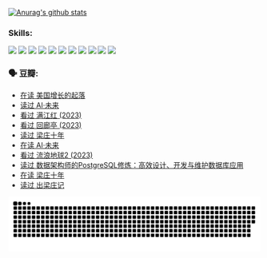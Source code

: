 
[![Anurag's github stats](https://github-readme-stats.vercel.app/api?username=w940853815)](https://github.com/anuraghazra/github-readme-stats)

### Skills:

<code><img height="32" src="https://cdn.jsdelivr.net/npm/simple-icons@v5/icons/python.svg"></code>
<code><img height="32" src="https://cdn.jsdelivr.net/npm/simple-icons@v5/icons/javascript.svg"></code>
<code><img height="32" src="https://cdn.jsdelivr.net/npm/simple-icons@v5/icons/django.svg"></code>
<code><img height="32" src="https://cdn.jsdelivr.net/npm/simple-icons@v5/icons/flask.svg"></code>
<code><img height="32" src="https://cdn.jsdelivr.net/npm/simple-icons@v5/icons/vuetify.svg"></code>
<code><img height="32" src="https://cdn.jsdelivr.net/npm/simple-icons@v5/icons/git.svg"></code>
<code><img height="32" src="https://cdn.jsdelivr.net/npm/simple-icons@v5/icons/docker.svg"></code>
<code><img height="32" src="https://cdn.jsdelivr.net/npm/simple-icons@v5/icons/postgresql.svg"></code>
<code><img height="32" src="https://cdn.jsdelivr.net/npm/simple-icons@v5/icons/elasticsearch.svg"></code>
<code><img height="32" src="https://cdn.jsdelivr.net/npm/simple-icons@v5/icons/macos.svg"></code>
<code><img height="32" src="https://cdn.jsdelivr.net/npm/simple-icons@v5/icons/linux.svg"></code>

### 🗣 豆瓣:

<!-- DOUBAN-ACTIVITIES:START -->
- [在读 美国增长的起落](https://www.douban.com/people/136069238/status/4220055912/?_i=83637310)
- [读过 AI·未来](https://www.douban.com/people/136069238/status/4220054171/?_i=83637310)
- [看过 满江红‎ (2023)](https://www.douban.com/people/136069238/status/4219146433/?_i=83637310)
- [看过 回廊亭‎ (2023)](https://www.douban.com/people/136069238/status/4215992758/?_i=83637310)
- [读过 梁庄十年](https://www.douban.com/people/136069238/status/4206664969/?_i=83637310)
- [在读 AI·未来](https://www.douban.com/people/136069238/status/4206653520/?_i=83637310)
- [看过 流浪地球2‎ (2023)](https://www.douban.com/people/136069238/status/4199558549/?_i=83637310)
- [读过 数据架构师的PostgreSQL修炼：高效设计、开发与维护数据库应用](https://www.douban.com/people/136069238/status/4199451104/?_i=83637310)
- [在读 梁庄十年](https://www.douban.com/people/136069238/status/4198822794/?_i=83637310)
- [读过 出梁庄记](https://www.douban.com/people/136069238/status/4198821001/?_i=83637310)
<!-- DOUBAN-ACTIVITIES:END -->


![Snake animation](https://raw.githubusercontent.com/w940853815/w940853815/output/github-contribution-grid-snake.svg)

<!--
**w940853815/w940853815** is a ✨ _special_ ✨ repository because its `README.md` (this file) appears on your GitHub profile.

Here are some ideas to get you started:

- 🔭 I’m currently working on ...
- 🌱 I’m currently learning ...
- 👯 I’m looking to collaborate on ...
- 🤔 I’m looking for help with ...
- 💬 Ask me about ...
- 📫 How to reach me: ...
- 😄 Pronouns: ...
- ⚡ Fun fact: ...
-->
